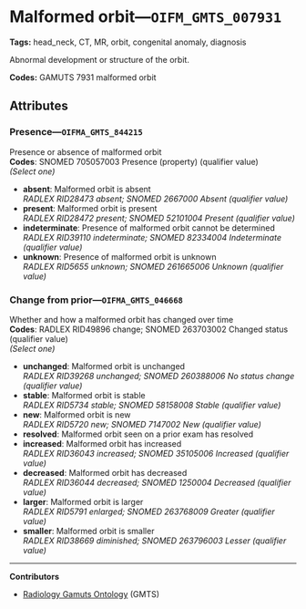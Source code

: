 # Malformed orbit—`OIFM_GMTS_007931`

**Tags:** head_neck, CT, MR, orbit, congenital anomaly, diagnosis

Abnormal development or structure of the orbit.

**Codes:** GAMUTS 7931 malformed orbit

## Attributes

### Presence—`OIFMA_GMTS_844215`

Presence or absence of malformed orbit  
**Codes**: SNOMED 705057003 Presence (property) (qualifier value)  
*(Select one)*

- **absent**: Malformed orbit is absent  
_RADLEX RID28473 absent; SNOMED 2667000 Absent (qualifier value)_
- **present**: Malformed orbit is present  
_RADLEX RID28472 present; SNOMED 52101004 Present (qualifier value)_
- **indeterminate**: Presence of malformed orbit cannot be determined  
_RADLEX RID39110 indeterminate; SNOMED 82334004 Indeterminate (qualifier value)_
- **unknown**: Presence of malformed orbit is unknown  
_RADLEX RID5655 unknown; SNOMED 261665006 Unknown (qualifier value)_

### Change from prior—`OIFMA_GMTS_046668`

Whether and how a malformed orbit has changed over time  
**Codes**: RADLEX RID49896 change; SNOMED 263703002 Changed status (qualifier value)  
*(Select one)*

- **unchanged**: Malformed orbit is unchanged  
_RADLEX RID39268 unchanged; SNOMED 260388006 No status change (qualifier value)_
- **stable**: Malformed orbit is stable  
_RADLEX RID5734 stable; SNOMED 58158008 Stable (qualifier value)_
- **new**: Malformed orbit is new  
_RADLEX RID5720 new; SNOMED 7147002 New (qualifier value)_
- **resolved**: Malformed orbit seen on a prior exam has resolved  
- **increased**: Malformed orbit has increased  
_RADLEX RID36043 increased; SNOMED 35105006 Increased (qualifier value)_
- **decreased**: Malformed orbit has decreased  
_RADLEX RID36044 decreased; SNOMED 1250004 Decreased (qualifier value)_
- **larger**: Malformed orbit is larger  
_RADLEX RID5791 enlarged; SNOMED 263768009 Greater (qualifier value)_
- **smaller**: Malformed orbit is smaller  
_RADLEX RID38669 diminished; SNOMED 263796003 Lesser (qualifier value)_

---

**Contributors**

- [Radiology Gamuts Ontology](https://gamuts.net/) (GMTS)